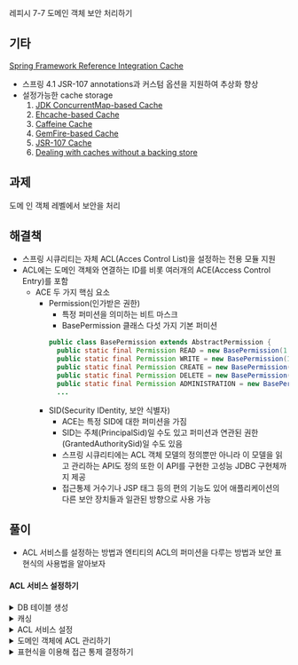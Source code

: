 레피시 7-7 도메인 객체 보안 처리하기

기타
---
[Spring Framework Reference Integration Cache](https://docs.spring.io/spring-framework/docs/current/spring-framework-reference/integration.html#cache)
  - 스프링 4.1 JSR-107 annotations과 커스텀 옵션을 지원하여 추상화 향상
  - 설정가능한 cache storage
    1. [JDK ConcurrentMap-based Cache](https://docs.spring.io/spring-framework/docs/current/spring-framework-reference/integration.html#cache-store-configuration-jdk)
    2. [Ehcache-based Cache](https://docs.spring.io/spring-framework/docs/current/spring-framework-reference/integration.html#cache-store-configuration-ehcache)
    3. [Caffeine Cache](https://docs.spring.io/spring-framework/docs/current/spring-framework-reference/integration.html#cache-store-configuration-caffeine)
    4. [GemFire-based Cache](https://docs.spring.io/spring-framework/docs/current/spring-framework-reference/integration.html#cache-store-configuration-gemfire)
    5. [JSR-107 Cache](https://docs.spring.io/spring-framework/docs/current/spring-framework-reference/integration.html#cache-store-configuration-jsr107)
    6. [Dealing with caches without a backing store](https://docs.spring.io/spring-framework/docs/current/spring-framework-reference/integration.html#cache-store-configuration-noop)

과제
---
도메 인 객체 레벨에서 보안을 처리

해결책
---
- 스프링 시큐리티는 자체 ACL(Acces Control List)을 설정하는 전용 모듈 지원
- ACL에는 도메인 객체와 연결하는 ID를 비롯 여러개의 ACE(Access Control Entry)를 포함
  - ACE 두 가지 핵심 요소
    - Permission(인가받은 권한)
      - 특정 퍼미션을 의미하는 비트 마스크
      - BasePermission 클래스 다섯 가지 기본 퍼미션
      ```java
      public class BasePermission extends AbstractPermission {
        public static final Permission READ = new BasePermission(1 << 0, 'R'); // 1
        public static final Permission WRITE = new BasePermission(1 << 1, 'W'); // 2
        public static final Permission CREATE = new BasePermission(1 << 2, 'C'); // 4
        public static final Permission DELETE = new BasePermission(1 << 3, 'D'); // 8
        public static final Permission ADMINISTRATION = new BasePermission(1 << 4, 'A'); // 16
        ...
      ```
    - SID(Security IDentity, 보안 식별자)
      - ACE는 특정 SID에 대한 퍼미션을 가짐
      - SID는 주체(PrincipalSid)일 수도 있고 퍼미션과 연관된 권한(GrantedAuthoritySid)일 수도 있음
      - 스프링 시큐리티에는 ACL 객체 모델의 정의뿐만 아니라 이 모델을 읽고 관리하는 API도 정의 또한 이 API를 구현한 고성능 JDBC 구현체까지 제공
      - 접근통제 거수기나 JSP 태그 등의 편의 기능도 있어 애플리케이션의 다른 보안 장치들과 일관된 방향으로 사용 가능

## 풀이
- ACL 서비스를 설정하는 방법과 엔티티의 ACL의 퍼미션을 다루는 방법과 보안 표현식의 사용법을 알아보자



#### ACL 서비스 설정하기

<details>
  <summary>DB 테이블 생성</summary>

```sql
CREATE TABLE ACL_SID(
    ID         BIGINT        NOT NULL GENERATED BY DEFAULT AS IDENTITY,
    SID        VARCHAR(100)  NOT NULL,
    PRINCIPAL  SMALLINT      NOT NULL,
    PRIMARY KEY (ID),
    UNIQUE (SID, PRINCIPAL)
);

CREATE TABLE ACL_CLASS(
    ID     BIGINT        NOT NULL GENERATED BY DEFAULT AS IDENTITY,
    CLASS  VARCHAR(100)  NOT NULL,
    PRIMARY KEY (ID),
    UNIQUE (CLASS)
);

CREATE TABLE ACL_OBJECT_IDENTITY(
    ID                  BIGINT    NOT NULL GENERATED BY DEFAULT AS IDENTITY,
    OBJECT_ID_CLASS     BIGINT    NOT NULL,
    OBJECT_ID_IDENTITY  BIGINT    NOT NULL,
    PARENT_OBJECT       BIGINT,
    OWNER_SID           BIGINT,
    ENTRIES_INHERITING  SMALLINT  NOT NULL,
    PRIMARY KEY (ID),
    UNIQUE (OBJECT_ID_CLASS, OBJECT_ID_IDENTITY),
    FOREIGN KEY (PARENT_OBJECT)   REFERENCES ACL_OBJECT_IDENTITY,
    FOREIGN KEY (OBJECT_ID_CLASS) REFERENCES ACL_CLASS,
    FOREIGN KEY (OWNER_SID)       REFERENCES ACL_SID
);

CREATE TABLE ACL_ENTRY(
    ID                  BIGINT    NOT NULL GENERATED BY DEFAULT AS IDENTITY,
    ACL_OBJECT_IDENTITY BIGINT    NOT NULL,
    ACE_ORDER           INT       NOT NULL,
    SID                 BIGINT    NOT NULL,
    MASK                INTEGER   NOT NULL,
    GRANTING            SMALLINT  NOT NULL,
    AUDIT_SUCCESS       SMALLINT  NOT NULL,
    AUDIT_FAILURE       SMALLINT  NOT NULL,
    PRIMARY KEY (ID),
    UNIQUE (ACL_OBJECT_IDENTITY, ACE_ORDER),
    FOREIGN KEY (ACL_OBJECT_IDENTITY) REFERENCES ACL_OBJECT_IDENTITY,
    FOREIGN KEY (SID)                 REFERENCES ACL_SID
);
```
>org.springframework.security.acls.createAclSchema.sql  
>org.springframework.security.acls.createAclSchemaMySQL.sql  
>org.springframework.security.acls.createAclSchemaOracle.sql  
>org.springframework.security.acls.createAclSchemaPostgres.sql  
>org.springframework.security.acls.createAclSchemaSqlServer.sql  
>org.springframework.security.acls.createAclSchemaWithAclClassIdType.sql

</details>

<details>
<summary>캐싱</summary>

- 도메인 객체가 많아질수록 전체 ACL 개수도 증가, 스프링 시큐리티는 ACL 객체를 캐시하는 기능을 지원
```xml
<ehcache>
...
    <cache 
        name="aclCache"
        maxElementsInMemory="1000"
        eternal="false"
        timeToIdleSeconds="600"
        timeToLiveSeconds="3600"
        overflowToDisk="true"
    />
</ehcache>
```

</details>
<details>
<summary>ACL 서비스 설정</summary>

- ACL 빈 구성 클랙스를 따로 작성 배포 기술자에 추가
```java
public class TodoSecurityInitializer extends AbstractSecurityWebApplicationInitializer {
    public TodoSecurityInitializer() {
        super(TodoSecurityConfig.class, TodoAclConfig.class);
    }
}
```
- ACL 빈 구성 클래스
```java
@Configuration
public class TodoAclConfig {

    private final DataSource dataSource;

    public TodoAclConfig(DataSource dataSource) {
        this.dataSource = dataSource;
    }
    
    @Bean
    public AclService aclService(LookupStrategy lookupStrategy, AclCache aclCache) {
        return new JdbcMutableAclService(this.dataSource, lookupStrategy, aclCache);
    }
    // ACL 서비스 작업은 AclService, MutableAclService 인터페이스로 정의
    // AclService 인터페이스는 읽기 작업, 하위 인터페이스인 MutableAclService는 생성, 수정, 삭제를 기술
    // 호환이 안되는 RDBMS를 사용할 경우 쿼리 작성 필요 
    
    @Bean
    public LookupStrategy lookupStrategy(AclCache aclCache) {
        return new BasicLookupStrategy(
                this.dataSource, 
                aclCache, 
                aclAuthorizationStrategy(), 
                permissionGrantingStrategy());
    }
    // BasicLookupStrategy 표준/화환 SQL문으로 기본 룩업을 수행하는 스프링 유일한 LookupStrategy 인터페이스 구현체
    // 고급 기능을 사용하려면 LookupStrategy 인터페이스 구현 필요

    @Bean
    public AclAuthorizationStrategy aclAuthorizationStrategy() {
        return new AclAuthorizationStrategyImpl(new SimpleGrantedAuthority("ADMIN"));
    }
    // 각 프로퍼티 카테고리별로 필요한 권한을 지정하는 식으로 주체가 특정
    // ACL 프로퍼티를 변경할 권한을 갖고 있는 판단
    
    @Bean
    public PermissionGrantingStrategy permissionGrantingStrategy() {
        return new DefaultPermissionGrantingStrategy(auditLogger());
    }
    // 자신이 가지고 있는 Permission 값으로 주어진 SID에 ACL 액세스를 허용할지 결정
    
    @Bean
    public AclEntryVoter aclEntryVoter(AclService aclService) {
        return new AclEntryVoter(aclService, "ACL_MESSAGE_DELETE", new Permission[]{BasePermission.ADMINISTRATION, BasePermission.DELETE});
    }

    @Bean
    public EhCacheCacheManager ehCacheManagerFactoryBean() {
        return new EhCacheCacheManager();
    }

    @Bean
    public AuditLogger auditLogger() {
        return new ConsoleAuditLogger();
    }
    
    @Bean
    public AclCache aclCache(CacheManager cacheManager) {
        return new SpringCacheBasedAclCache(cacheManager.getCache("aclCache"), permissionGrantingStrategy(), aclAuthorizationStrategy());
    }
    
    @Bean
    public AclPermissionEvaluator permissionEvaluator(AclService aclService) {
        return new AclPermissionEvaluator(aclService);
    }
}
```
</details>

<details>
<summary>도메인 객체에 ACL 관리하기</summary>

```java
@Service
@Transactional
class TodoServiceImpl implements TodoService {

    private final TodoRepository todoRepository;
    private final MutableAclService mutableAclService;
    
    TodoServiceImpl(TodoRepository todoRepository, MutableAclService mutableAclService) {
        this.todoRepository = todoRepository;
        this.mutableAclService = mutableAclService;
    }

    @Override
    @PreAuthorize("hasAuthority('USER')")
    public void save(Todo todo) {

        this.todoRepository.save(todo);

        ObjectIdentity oid = new ObjectIdentityImpl(Todo.class, todo.getId());
        MutableAcl acl = mutableAclService.createAcl(oid);
        acl.insertAce(0, READ, new PrincipalSid(todo.getOwner()), true);
        acl.insertAce(1, WRITE, new PrincipalSid(todo.getOwner()), true);
        acl.insertAce(2, DELETE, new PrincipalSid(todo.getOwner()), true);

        acl.insertAce(3, READ, new GrantedAuthoritySid("ADMIN"), true);
        acl.insertAce(4, WRITE, new GrantedAuthoritySid("ADMIN"), true);
        acl.insertAce(5, DELETE, new GrantedAuthoritySid("ADMIN"), true);

    }
    @Override
    @PreAuthorize("hasAuthority('USER', 'ADMIN')")
    public void remove(long id) {
        todoRepository.remove(id);

        ObjectIdentity oid = new ObjectIdentityImpl(Todo.class, id);
        mutableAclService.deleteAcl(oid, false);
    }
}


@EnableTransactionManagement
public class TodoWebConfig implements WebMvcConfigurer {
...
    @Bean
    public DataSourceTransactionManager transactionManager(DataSource dataSource) {
        return new DataSourceTransactionManager(dataSource);
    }
}
```
</details>

<details>
<summary>표현식을 이용해 접근 통제 결정하기</summary>

- @PreAuthorize/@PreFilter : 유저가 메서드 실행, 또는 특정 메서드 인수의 사용 권한이 있는지 체크
- @PreAuthorize/PostFilter : 유저가 메서드 실행 결과에 접근하거나 ACL에 따라 그 결과를 필터링 할 수 있는지 체크

```java
@EnableGlobalMethodSecurity(prePostEnabled = true) // 위의 애너테이션 사용을 위한 설정
public class TodoWebConfig implements WebMvcConfigurer {
...
    @Bean
    public AclPermissionEvaluator permissionEvaluator(AclService aclService) {
        return new AclPermissionEvaluator(aclService);
    }
...
}


@Service
@Transactional
class TodoServiceImpl implements TodoService {
    
    @Override
    @PreAuthorize("hasAuthority('USER')")
    @PostFilter("hasAnyAuthority('ADMIN') or hasPermission(filterObject, 'read')")
    public List<Todo> listTodos() {...}

    @Override
    @PreAuthorize("hasAuthority('USER')")
    public void save(Todo todo) {...}

    @Override
    @PreAuthorize("hasPermission(#id, 'com.apress.springrecipes.board.Todo', 'write')")
    public void complete(long id) {...}

    @Override
    @PreAuthorize("hasPermission(#id, 'com.apress.springrecipes.board.Todo', 'delete')")
    public void remove(long id) {...}

    @Override
    @PostFilter("hasPermission(filterObject, 'read')")
    public Todo findById(long id) {...}
}
```
</details>
